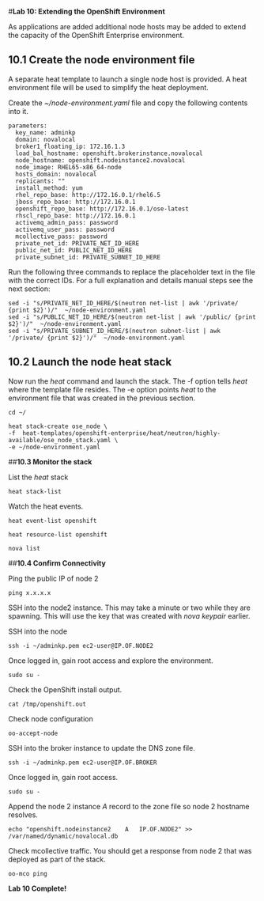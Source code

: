 #**Lab 10: Extending the OpenShift Environment**

As applications are added additional node hosts may be added to extend the capacity of the OpenShift Enterprise environment.

## 10.1 Create the node environment file
A separate heat template to launch a single node host is provided. A heat environment file will be used to simplify the heat deployment.

Create the _~/node-environment.yaml_ file and copy the following contents into it.

    parameters:
      key_name: adminkp
      domain: novalocal
      broker1_floating_ip: 172.16.1.3
      load_bal_hostname: openshift.brokerinstance.novalocal
      node_hostname: openshift.nodeinstance2.novalocal
      node_image: RHEL65-x86_64-node
      hosts_domain: novalocal
      replicants: ""
      install_method: yum
      rhel_repo_base: http://172.16.0.1/rhel6.5
      jboss_repo_base: http://172.16.0.1
      openshift_repo_base: http://172.16.0.1/ose-latest
      rhscl_repo_base: http://172.16.0.1
      activemq_admin_pass: password
      activemq_user_pass: password
      mcollective_pass: password
      private_net_id: PRIVATE_NET_ID_HERE
      public_net_id: PUBLIC_NET_ID_HERE
      private_subnet_id: PRIVATE_SUBNET_ID_HERE

Run the following three commands to replace the placeholder text in the file with the correct IDs. For a full explanation and details manual steps see the next section:

    sed -i "s/PRIVATE_NET_ID_HERE/$(neutron net-list | awk '/private/ {print $2}')/"  ~/node-environment.yaml
    sed -i "s/PUBLIC_NET_ID_HERE/$(neutron net-list | awk '/public/ {print $2}')/"  ~/node-environment.yaml
    sed -i "s/PRIVATE_SUBNET_ID_HERE/$(neutron subnet-list | awk '/private/ {print $2}')/"  ~/node-environment.yaml

## 10.2 Launch the node heat stack
Now run the _heat_ command and launch the stack. The -f option tells _heat_ where the template file resides. The -e option points _heat_ to the environment file that was created in the previous section.

    cd ~/

    heat stack-create ose_node \
    -f  heat-templates/openshift-enterprise/heat/neutron/highly-available/ose_node_stack.yaml \
    -e ~/node-environment.yaml


##**10.3 Monitor the stack**

List the *heat* stack

    heat stack-list

Watch the heat events.

    heat event-list openshift

    heat resource-list openshift

    nova list

##**10.4 Confirm Connectivity**

Ping the public IP of node 2

    ping x.x.x.x 

SSH into the node2 instance.  This may take a minute or two while they are spawning.  This will use the key that was created with *nova keypair* earlier.

SSH into the node

    ssh -i ~/adminkp.pem ec2-user@IP.OF.NODE2

Once logged in, gain root access and explore the environment.

    sudo su -

Check the OpenShift install output.

    cat /tmp/openshift.out

Check node configuration

    oo-accept-node

SSH into the broker instance to update the DNS zone file.

    ssh -i ~/adminkp.pem ec2-user@IP.OF.BROKER

Once logged in, gain root access.

    sudo su -

Append the node 2 instance _A_ record to the zone file so node 2 hostname resolves.

    echo "openshift.nodeinstance2    A   IP.OF.NODE2" >> /var/named/dynamic/novalocal.db

Check mcollective traffic.  You should get a response from node 2 that was deployed as part of the stack.

    oo-mco ping

**Lab 10 Complete!**

<!--BREAK-->

